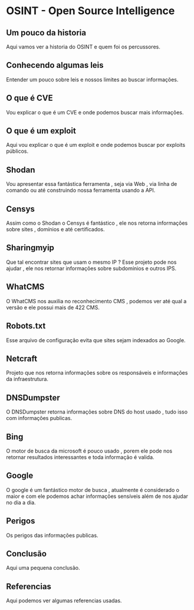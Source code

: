 # OSINT - Open Source Intelligence

## Um pouco da historia
Aqui vamos ver a historia do OSINT e quem foi os percussores.

## Conhecendo algumas leis
Entender um pouco sobre leis e nossos limites ao buscar informações.

## O que é CVE
Vou explicar o que é um CVE e onde podemos buscar mais informações.

## O que é um exploit
Aqui vou explicar o que é um exploit e onde podemos buscar por exploits públicos.

## Shodan
Vou apresentar essa fantástica ferramenta , seja via Web , via linha de comando ou até construindo nossa ferramenta usando a API.

## Censys
Assim como o Shodan o Censys é fantástico , ele nos retorna informações sobre sites , domínios e até certificados.

## Sharingmyip
Que tal encontrar sites que usam o mesmo IP ? Esse projeto pode nos ajudar , ele nos retornar informações sobre subdomínios e outros IPS.

## WhatCMS
O WhatCMS nos auxilia no reconhecimento CMS , podemos ver até qual a versão e ele possui mais de 422 CMS.

## Robots.txt
Esse arquivo de configuração evita que sites sejam indexados ao Google.

## Netcraft
Projeto que nos retorna informações sobre os responsáveis e informações da infraestrutura.

## DNSDumpster
O DNSDumpster retorna informações sobre DNS do host usado , tudo isso com informações publicas.

## Bing
O motor de busca da microsoft é pouco usado , porem ele pode nos retornar resultados interessantes e toda informação é valida.

## Google
O google é um fantástico motor de busca , atualmente é considerado o maior e com ele podemos achar informações sensíveis além de nos ajudar no dia a dia.
## Perigos
Os perigos das informações publicas.

## Conclusão
Aqui uma pequena conclusão.

## Referencias
Aqui podemos ver algumas referencias usadas.
